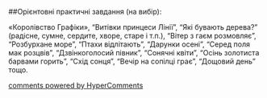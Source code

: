 <div id="hypercomments_widget" class="js-hypercomments-widget invisible"></div>

##Орієнтовні практичні завдання (на вибір):

«Королівство Графіки», “Витівки принцеси Лінії”, “Які бувають дерева?” (радісне, сумне, сердите, хворе, старе і т.п.), “Вітер з гаєм розмовляє”, “Розбурхане море”, “Птахи відлітають”, “Дарунки осені”, “Серед поля мак розцвів”, “Дзвінкоголосий півник”, “Сонячні квіти”, “Осінь золотиста барвами горить”, “Схід сонця”, “Вечір на сопілці грає”, “Дощовий день” тощо.

<div class="js-hypercomments-container">
    <a href="http://hypercomments.com" class="hc-link" title="comments widget">comments powered by HyperComments</a>
</div>